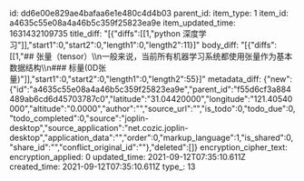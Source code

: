 id: dd6e00e829ae4bafaa6e1e480c4d4b03
parent_id: 
item_type: 1
item_id: a4635c55e08a4a46b5c359f25823ea9e
item_updated_time: 1631432109735
title_diff: "[{\"diffs\":[[1,\"python 深度学习\"]],\"start1\":0,\"start2\":0,\"length1\":0,\"length2\":11}]"
body_diff: "[{\"diffs\":[[1,\"## 张量（tensor）\\\n一般来说，当前所有机器学习系统都使用张量作为基本数据结构\\\n### 标量(0D张量)\"]],\"start1\":0,\"start2\":0,\"length1\":0,\"length2\":55}]"
metadata_diff: {"new":{"id":"a4635c55e08a4a46b5c359f25823ea9e","parent_id":"f55d6cf3a884489ab6cd6d45703787c0","latitude":"31.04420000","longitude":"121.40540000","altitude":"0.0000","author":"","source_url":"","is_todo":0,"todo_due":0,"todo_completed":0,"source":"joplin-desktop","source_application":"net.cozic.joplin-desktop","application_data":"","order":0,"markup_language":1,"is_shared":0,"share_id":"","conflict_original_id":""},"deleted":[]}
encryption_cipher_text: 
encryption_applied: 0
updated_time: 2021-09-12T07:35:10.611Z
created_time: 2021-09-12T07:35:10.611Z
type_: 13